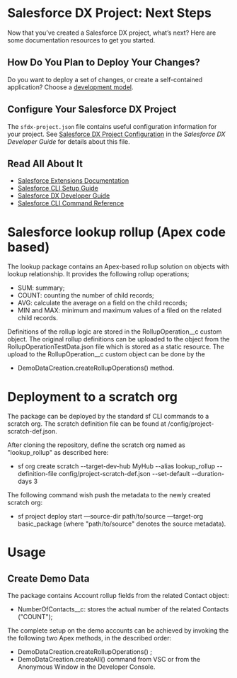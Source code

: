 # Salesforce DX Project: Next Steps

Now that you’ve created a Salesforce DX project, what’s next? Here are some documentation resources to get you started.

## How Do You Plan to Deploy Your Changes?

Do you want to deploy a set of changes, or create a self-contained application? Choose a [development model](https://developer.salesforce.com/tools/vscode/en/user-guide/development-models).

## Configure Your Salesforce DX Project

The `sfdx-project.json` file contains useful configuration information for your project. See [Salesforce DX Project Configuration](https://developer.salesforce.com/docs/atlas.en-us.sfdx_dev.meta/sfdx_dev/sfdx_dev_ws_config.htm) in the _Salesforce DX Developer Guide_ for details about this file.

## Read All About It

- [Salesforce Extensions Documentation](https://developer.salesforce.com/tools/vscode/)
- [Salesforce CLI Setup Guide](https://developer.salesforce.com/docs/atlas.en-us.sfdx_setup.meta/sfdx_setup/sfdx_setup_intro.htm)
- [Salesforce DX Developer Guide](https://developer.salesforce.com/docs/atlas.en-us.sfdx_dev.meta/sfdx_dev/sfdx_dev_intro.htm)
- [Salesforce CLI Command Reference](https://developer.salesforce.com/docs/atlas.en-us.sfdx_cli_reference.meta/sfdx_cli_reference/cli_reference.htm)



# Salesforce lookup rollup (Apex code based)

The lookup package contains an Apex-based rollup solution on objects with lookup relationship. It provides the following rollup operations;
- SUM: summary;
- COUNT: counting the number of child records;
- AVG: calculate the average on a field on the child records;
- MIN and MAX: minimum and maximum values of a filed on the related child records.

Definitions of the rollup logic are stored in the RollupOperation__c custom object. The original rollup definitions can be uploaded to the object from the RollupOperationTestData.json file which is stored as a static resource.
The upload to the RollupOperation__c custom object can be done by the
- DemoDataCreation.createRollupOperations() method.

# Deployment to a scratch org

The package can be deployed by the standard sf CLI commands to a scratch org. The scratch definition file can be found at /config/project-scratch-def.json.

After cloning the repository, define the scratch org named as "lookup_rollup" as described here: 

- sf org create scratch --target-dev-hub MyHub --alias lookup_rollup --definition-file config/project-scratch-def.json --set-default --duration-days 3

The following command wish push the metadata to the newly created scratch org:
- sf project deploy start —source-dir path/to/source —target-org basic_package
(where "path/to/source" denotes the source metadata).

# Usage

## Create Demo Data

The package contains Account rollup fields from the related Contact object:
- NumberOfContacts__c: stores the actual number of the related Contacts ("COUNT");

The complete setup on the demo accounts can be achieved by invoking the the following two Apex methods, in the described order:
- DemoDataCreation.createRollupOperations() ;
- DemoDataCreation.createAll() command from VSC or from the Anonymous Window in the Developer Console.

